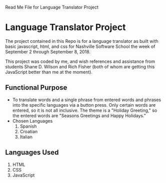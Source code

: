 Read Me File for Language Translator Project

# Language Translator Project

<p>The project contained in this Repo is for a language translator as built with basic javascript, html, and css for Nashville Software School the week of September 2 through September 8, 2018.</p>

<p>This project was coded by me, and wish references and assistance from students Shane D. Wilson and Rich Fisher (both of whom are getting this JavaScript better than me at the moment).</p>

## Functional Purpose

* To translate words and a single phrase from entered words and phrases into the specific languages via a button press.  Only certain words are entered, so it is not all inclusive.  The theme is a "Holiday Greeting," so the entered words are "Seasons Greetings and Happy Holidays."
* Chosen Languages
    1. Spanish
    2. Croatian
    3. Italian

## Languages Used
1. HTML
2. CSS
3. JavaScript
